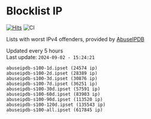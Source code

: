 # Blocklist IP

[![Hits](https://hits.seeyoufarm.com/api/count/incr/badge.svg?url=https%3A%2F%2Fgithub.com%2Fborestad%2Fblocklist-ip%2F&count_bg=%2379C83D&title_bg=%23555555&icon=&icon_color=%23E7E7E7&title=hits&edge_flat=false)](https://hits.seeyoufarm.com)  ![CI](https://img.shields.io/github/workflow/status/borestad/blocklist-ip/CI?style=flat-square)

Lists with worst IPv4 offenders, provided by [AbuseIPDB](https://www.abuseipdb.com/)

<!-- FOOTER-PLACEHOLDER -->
Updated every 5 hours<br>
Last update: `2024-09-02 - 15:24:21`
```
abuseipdb-s100-1d.ipset (24574 ip)
abuseipdb-s100-2d.ipset (28389 ip)
abuseipdb-s100-3d.ipset (30876 ip)
abuseipdb-s100-7d.ipset (36251 ip)
abuseipdb-s100-30d.ipset (57591 ip)
abuseipdb-s100-60d.ipset (83903 ip)
abuseipdb-s100-90d.ipset (113520 ip)
abuseipdb-s100-120d.ipset (135543 ip)
abuseipdb-s100-all.ipset (617845 ip)
```
